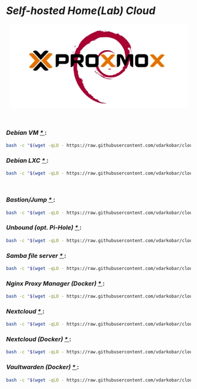# *Self-hosted Home(Lab) Cloud*

<p align="center">
  <img src="https://github.com/vdarkobar/cloud/blob/main/misc/infrastructure_small.webp">
</p>

</br>

### *Debian VM <a href="https://www.debian.org/index.html"> * </a>*:
```bash
bash -c "$(wget -qLO - https://raw.githubusercontent.com/vdarkobar/cloud/refs/heads/main/all/debvm/setup.sh)"
```
### *Debian LXC <a href="https://www.debian.org/index.html"> * </a>*:
```bash
bash -c "$(wget -qLO - https://raw.githubusercontent.com/vdarkobar/cloud/refs/heads/main/all/debvm/setup.sh)"
```

</br>

### *Bastion/Jump <a href="https://www.debian.org/index.html"> * </a>*:
```bash
bash -c "$(wget -qLO - https://raw.githubusercontent.com/vdarkobar/cloud/refs/heads/main/all/debvm/setup.sh)"
```   

### *Unbound (opt. Pi-Hole)  <a href="https://www.debian.org/index.html"> * </a>*:
```bash
bash -c "$(wget -qLO - https://raw.githubusercontent.com/vdarkobar/cloud/refs/heads/main/all/debvm/setup.sh)"
```

### *Samba file server <a href="https://www.debian.org/index.html"> * </a>*:
```bash
bash -c "$(wget -qLO - https://raw.githubusercontent.com/vdarkobar/cloud/refs/heads/main/all/debvm/setup.sh)"
```

### *Nginx Proxy Manager (Docker) <a href="https://www.debian.org/index.html"> * </a>*:
```bash
bash -c "$(wget -qLO - https://raw.githubusercontent.com/vdarkobar/cloud/refs/heads/main/all/debvm/setup.sh)"
```

### *Nextcloud <a href="https://www.debian.org/index.html"> * </a>*:
```bash
bash -c "$(wget -qLO - https://raw.githubusercontent.com/vdarkobar/cloud/refs/heads/main/all/debvm/setup.sh)"
```

### *Nextcloud (Docker) <a href="https://www.debian.org/index.html"> * </a>*:
```bash
bash -c "$(wget -qLO - https://raw.githubusercontent.com/vdarkobar/cloud/refs/heads/main/all/debvm/setup.sh)"
```

### *Vaultwarden (Docker) <a href="https://www.debian.org/index.html"> * </a>*:
```bash
bash -c "$(wget -qLO - https://raw.githubusercontent.com/vdarkobar/cloud/refs/heads/main/all/debvm/setup.sh)"
```







